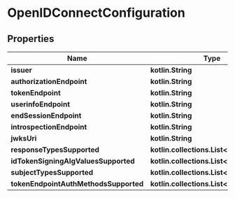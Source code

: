 
# OpenIDConnectConfiguration

## Properties
Name | Type | Description | Notes
------------ | ------------- | ------------- | -------------
**issuer** | **kotlin.String** |  | 
**authorizationEndpoint** | **kotlin.String** |  | 
**tokenEndpoint** | **kotlin.String** |  | 
**userinfoEndpoint** | **kotlin.String** |  | 
**endSessionEndpoint** | **kotlin.String** |  | 
**introspectionEndpoint** | **kotlin.String** |  | 
**jwksUri** | **kotlin.String** |  | 
**responseTypesSupported** | **kotlin.collections.List&lt;kotlin.String&gt;** |  | 
**idTokenSigningAlgValuesSupported** | **kotlin.collections.List&lt;kotlin.String&gt;** |  | 
**subjectTypesSupported** | **kotlin.collections.List&lt;kotlin.String&gt;** |  | 
**tokenEndpointAuthMethodsSupported** | **kotlin.collections.List&lt;kotlin.String&gt;** |  | 



